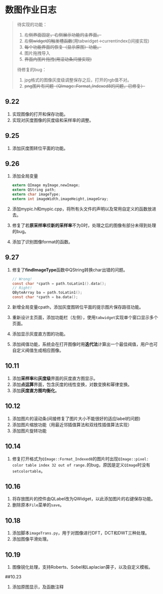 # 数图作业日志

> 待实现的功能：
>
> 1. ~~左侧界面固定，右侧展示功能的主界面。~~
> 2. ~~左侧widget的触发槽函数~~(用tabwidget->currentindex()间接实现)
> 3. ~~每个功能界面的恢复（显示原图）功能。~~
> 4. 图片拖拽导入
> 5. ~~界面内图片拖拽(用滚动条间接实现)~~
>
> 待修复的bug：
>
> 1. jpg格式的图像灰度级调整保存之后，打开的rgb值不对。
> 2. ~~png图片有问题（QImage::Format_Indexed8的问题，已修复）~~

## 9.22

1. 实现图像的打开和保存功能。
2. 实现对灰度图像的灰度级和采样率的调整。

## 9.25

1. 添加灰度图转位平面的功能。

## 9.26

1. 添加全局变量

   ```c
   extern QImage myImage,newImage;
   extern QString path;
   extern char imageType;
   extern int imageWidth,imageHeight,imageGray;
   ```

2. 添加mypic.h和mypic.cpp，将所有头文件的声明以及常用自定义的函数放进去。

3. 修复了若**原采样率**模**新的采样率**不为0时，处理之后的图像有部分未得到处理的bug。

4. 添加了识别图像format的函数。

## 9.27

1. 修复了**findImageType**函数中QString转换char出错的问题。

   ```c
   // Wrong!
   const char *cpath = path.toLatin1().data();
   // Right!
   QByteArray ba = path.toLatin1();
   const char *cpath = ba.data();
   ```

2. 新增全局变量cpath，添加灰度图转位平面的提示图片保存路径功能。

3. 重新设计主页面，添加功能栏（左侧），使用`tabwidget`实现单个窗口显示多个页面。

4. 添加显示灰度直方图的功能。

5. 添加阀值功能，系统会在打开图像时用**迭代法**计算出一个最佳阀值，用户也可自定义阀值生成相应图像。

## 10.11

1. 添加**采样率**和**灰度级**界面的灰度直方图显示。
2. 添加**点运算**界面，包含灰度的线性变换，对数变换和幂律变换。
3. 添加**灰度直方图均衡化**。

## 10.12

1. 添加图片的滚动条(间接修复了图片大小不能很好的适应label的问题)
2. 添加图片缩放功能（用最近邻插值算法和双线性插值算法实现）
3. 添加图片旋转功能

## 10.14

1. 修复打开格式为`QImage::Format_Indexed8`的图片时出现`QImage::pixel: color table index 32 out of range.`的bug，原因是定义`QImage`时没有`setcolortable`。

## 10.16

1. 将存放图片的控件由QLabel改为QWidget，以此添加图片的右键保存功能。
2. 删除原本`File`菜单的`save`。

## 10.18

1. 添加脚本`imageTrans.py`，用于对图像进行DFT，DCT和DWT三种处理。
2. 添加图像平滑处理。

## 10.19

1. 图像锐化处理，支持Roberts、Sobel和Laplacian算子，以及自定义模板。

##10.23

1.  添加原图显示，及函数注释